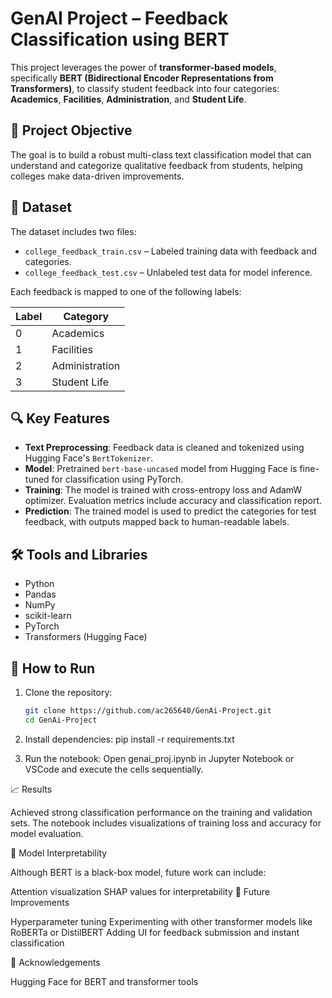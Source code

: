 # GenAI Project – Feedback Classification using BERT

This project leverages the power of **transformer-based models**, specifically **BERT (Bidirectional Encoder Representations from Transformers)**, to classify student feedback into four categories: **Academics**, **Facilities**, **Administration**, and **Student Life**.

## 📌 Project Objective

The goal is to build a robust multi-class text classification model that can understand and categorize qualitative feedback from students, helping colleges make data-driven improvements.

## 📂 Dataset

The dataset includes two files:

- `college_feedback_train.csv` – Labeled training data with feedback and categories.
- `college_feedback_test.csv` – Unlabeled test data for model inference.

Each feedback is mapped to one of the following labels:

| Label | Category         |
|-------|------------------|
| 0     | Academics        |
| 1     | Facilities       |
| 2     | Administration   |
| 3     | Student Life     |

## 🔍 Key Features

- **Text Preprocessing**: Feedback data is cleaned and tokenized using Hugging Face's `BertTokenizer`.
- **Model**: Pretrained `bert-base-uncased` model from Hugging Face is fine-tuned for classification using PyTorch.
- **Training**: The model is trained with cross-entropy loss and AdamW optimizer. Evaluation metrics include accuracy and classification report.
- **Prediction**: The trained model is used to predict the categories for test feedback, with outputs mapped back to human-readable labels.

## 🛠️ Tools and Libraries

- Python
- Pandas
- NumPy
- scikit-learn
- PyTorch
- Transformers (Hugging Face)

## 🚀 How to Run

1. Clone the repository:
   ```bash
   git clone https://github.com/ac265640/GenAi-Project.git
   cd GenAi-Project
2. Install dependencies:
   pip install -r requirements.txt

3. Run the notebook:
   Open genai_proj.ipynb in Jupyter Notebook or VSCode and execute the cells sequentially.


📈 Results

Achieved strong classification performance on the training and validation sets.
The notebook includes visualizations of training loss and accuracy for model evaluation.

🧠 Model Interpretability

Although BERT is a black-box model, future work can include:

Attention visualization
SHAP values for interpretability
📌 Future Improvements

Hyperparameter tuning
Experimenting with other transformer models like RoBERTa or DistilBERT
Adding UI for feedback submission and instant classification

🙌 Acknowledgements

Hugging Face for BERT and transformer tools
